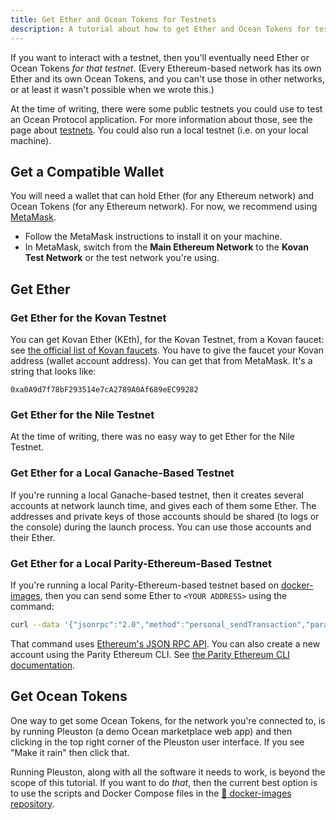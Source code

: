 ```yaml
---
title: Get Ether and Ocean Tokens for Testnets
description: A tutorial about how to get Ether and Ocean Tokens for testnets.
---
```


If you want to interact with a testnet, then you'll eventually need Ether or Ocean Tokens _for that testnet_. (Every Ethereum-based network has its own Ether and its own Ocean Tokens, and you can't use those in other networks, or at least it wasn't possible when we wrote this.)

At the time of writing, there were some public testnets you could use to test an Ocean Protocol application. For more information about those, see the page about [testnets](/concepts/testnets/). You could also run a local testnet (i.e. on your local machine).

## Get a Compatible Wallet

You will need a wallet that can hold Ether (for any Ethereum network) and Ocean Tokens (for any Ethereum network). For now, we recommend using [MetaMask](https://metamask.io/).

- Follow the MetaMask instructions to install it on your machine.
- In MetaMask, switch from the **Main Ethereum Network** to the **Kovan Test Network** or the test network you're using.

## Get Ether

### Get Ether for the Kovan Testnet

You can get Kovan Ether (KEth), for the Kovan Testnet, from a Kovan faucet: see [the official list of Kovan faucets](https://github.com/kovan-testnet/faucet). You have to give the faucet your Kovan address (wallet account address). You can get that from MetaMask. It's a string that looks like:

```text
0xa0A9d7f78bF293514e7cA2789A0Af689eEC99282
```

### Get Ether for the Nile Testnet

At the time of writing, there was no easy way to get Ether for the Nile Testnet.

### Get Ether for a Local Ganache-Based Testnet

If you're running a local Ganache-based testnet, then it creates several accounts at network launch time, and gives each of them some Ether. The addresses and private keys of those accounts should be shared (to logs or the console) during the launch process. You can use those accounts and their Ether.

### Get Ether for a Local Parity-Ethereum-Based Testnet

If you're running a local Parity-Ethereum-based testnet based on [docker-images](https://github.com/oceanprotocol/docker-images), then you can send some Ether to `<YOUR ADDRESS>` using the command:

```bash
curl --data '{"jsonrpc":"2.0","method":"personal_sendTransaction","params":[{"from":"0x00Bd138aBD70e2F00903268F3Db08f2D25677C9e","to":"<YOUR ADDRESS>","value":"0x7FFFFFFFFFFFFFFFFFF"}, "node0"],"id":0}' -H "Content-Type: application/json" -X POST localhost:8545
```

That command uses [Ethereum's JSON RPC API](https://wiki.parity.io/JSONRPC.html). You can also create a new account using the Parity Ethereum CLI. See [the Parity Ethereum CLI documentation](https://wiki.parity.io/CLI-Sub-commands).

## Get Ocean Tokens

One way to get some Ocean Tokens, for the network you're connected to, is by running Pleuston (a demo Ocean marketplace web app) and then clicking in the top right corner of the Pleuston user interface. If you see "Make it rain" then click that.

Running Pleuston, along with all the software it needs to work, is beyond the scope of this tutorial. If you want to do _that_, then the current best option is to use the scripts and Docker Compose files in the [🐳 docker-images repository](https://github.com/oceanprotocol/docker-images).

<repo name="docker-images"></repo>
